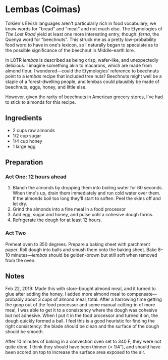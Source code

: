 # Lembas (Coimas)

Tolkien's Elvish languages aren't particularly rich in food vocabulary; we know words for "bread" and "meat" and not much else. The Etymologies of _The Lost Road_ yield at least one more interesting entry, though: _ferna_, the Quenya word for "beechnuts". This struck me as a pretty low-probability food word to have in one's lexicon, so I naturally began to speculate as to the possible significance of the beechnut in Middle-earth lore.

In LOTR _lembas_ is described as being crisp, wafer-like, and unexpectedly delicious. I imagine something akin to macarons, which are made from almond flour. I wondered—could the Etymologies' reference to beechnuts point to a _lembas_ recipe that included tree nuts? Beechnuts might well be a staple of a forest-dwelling people, and lembas could plausibly be made of beechnuts, eggs, honey, and little else.

However, given the rarity of beechnuts in American grocery stores, I've had to stick to almonds for this recipe.

## Ingredients

- 2 cups raw almonds
- 1/2 cup sugar
- 1/4 cup honey
- 1 large egg

## Preparation

### Act One: 12 hours ahead

1. Blanch the almonds by dropping them into boiling water for 60 seconds. When time's up, drain them immediately and run cold water over them. If the almonds boil too long they'll start to soften. Peel the skins off and let dry.
2. Grind the almonds into a fine meal in a food processor
3. Add egg, sugar and honey, and pulse until a cohesive dough forms.
4. Refrigerate the dough for at least 12 hours.

### Act Two

Preheat oven to 350 degrees. Prepare a baking sheet with parchment paper. Roll dough into balls and smush them onto the baking sheet. Bake 8–10 minutes—_lembas_ should be golden-brown but still soft when removed from the oven.

## Notes

Feb 22, 2019: Made this with store-bought almond meal, and it turned to glue after adding the honey. I added more
almond meal to compensate—probably about 3 cups of almond meal, total. After a harrowing time getting the goop out of
the food processor and some manual cutting-in of more meal, I was able to get it to a consistency where the dough was
cohesive but not adhesive. When I put it in the food processor and turned it on, the dough quickly formed a ball. I
feel this is a good heuristic for finding the right consistency: the blade should be clean and the surface of the dough
should be smooth.

After 10 minutes of baking in a convection oven set to 340 F, they were not quite done. I think they should have been
thinner (< 1/4"), and should have been scored on top to increase the surface area exposed to the air.
